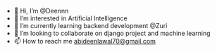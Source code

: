 - 👋 Hi, I’m @Deennn
- 👀 I’m interested in Artificial Intelligence
- 🌱 I’m currently learning backend development @Zuri 
- 💞️ I’m looking to collaborate on django project and machine learning
- 📫 How to reach me abideenlawal70@gmail.com

<!---
Deennn/Deennn is a ✨ special ✨ repository because its `README.md` (this file) appears on your GitHub profile.
You can click the Preview link to take a look at your changes.
--->
